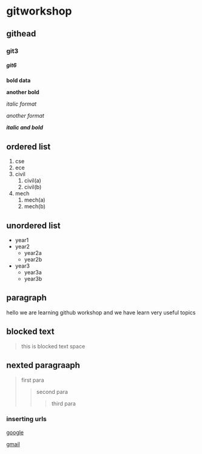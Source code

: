 # gitworkshop

## githead

### git3

##### git6 

**bold data**

__another bold__

*italic format*

_another format_

_**italic and bold**_

## ordered list
1. cse
2. ece
3. civil
   1. civil(a)
   2. civil(b)
4. mech
   1. mech(a)
   2. mech(b)
  
## unordered list
- year1
- year2
  * year2a
  * year2b
- year3
  * year3a
  * year3b

## paragraph
hello we are learning github workshop
and we have learn very useful topics

## blocked text
> this is blocked text space

## nexted paragraaph
> first para
>> second para
>>> third para

### inserting urls
[google](https://www.google.com/)

[gmail](https://www.gmail.com/)
